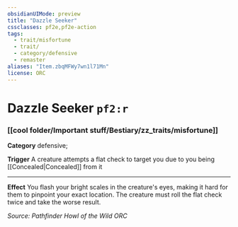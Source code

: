 ```yaml
---
obsidianUIMode: preview
title: "Dazzle Seeker"
cssclasses: pf2e,pf2e-action
tags:
  - trait/misfortune
  - trait/
  - category/defensive
  - remaster
aliases: "Item.zbqMFWy7wn1l71Mn"
license: ORC
---
```

# Dazzle Seeker `pf2:r`

### [[cool folder/Important stuff/Bestiary/zz_traits/misfortune]]

**Category** defensive; 




**Trigger** A creature attempts a flat check to target you due to you being [[Concealed|Concealed]] from it

* * *

**Effect** You flash your bright scales in the creature's eyes, making it hard for them to pinpoint your exact location. The creature must roll the flat check twice and take the worse result.

*Source: Pathfinder Howl of the Wild*
*ORC*